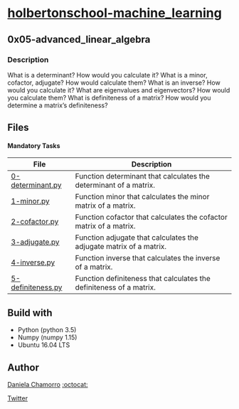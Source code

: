 # [holbertonschool-machine_learning](https://github.com/dalexach/holbertonschool-machine_learning)

## 0x05-advanced_linear_algebra
### Description 

What is a determinant? How would you calculate it?
What is a minor, cofactor, adjugate? How would calculate them?
What is an inverse? How would you calculate it?
What are eigenvalues and eigenvectors? How would you calculate them?
What is definiteness of a matrix? How would you determine a matrix’s definiteness?


## Files
#### Mandatory Tasks

| File | Description |
| ------ | ------ |
| [0-determinant.py](0-determinant.py) | Function determinant that calculates the determinant of a matrix. |
| [1-minor.py](1-minor.py) | Function minor that calculates the minor matrix of a matrix. |
| [2-cofactor.py](2-cofactor.py) | Function cofactor that calculates the cofactor matrix of a matrix. |
| [3-adjugate.py](3-adjugate.py) | Function adjugate that calculates the adjugate matrix of a matrix. |
| [4-inverse.py](4-inverse.py) | Function inverse that calculates the inverse of a matrix. |
| [5-definiteness.py](5-definiteness.py) | Function definiteness that calculates the definiteness of a matrix. |


## Build with
- Python (python 3.5)
- Numpy (numpy 1.15)
- Ubuntu 16.04 LTS 

## Author

[Daniela Chamorro](https://www.linkedin.com/in/dalexach/) [:octocat:](https://github.com/dalexach)

[Twitter](https://twitter.com/dalexach)

